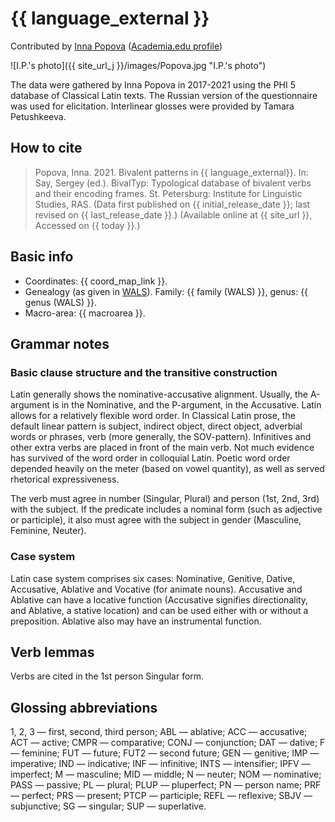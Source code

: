
# {{ language_external }}
Contributed by [Inna Popova](https://iling.spb.ru/people/popova.html) ([Academia.edu profile](https://iling-spb.academia.edu/InnaPopova))

![I.P.'s photo]({{ site_url_j }}/images/Popova.jpg "I.P.'s photo")

The data were gathered by Inna Popova in 2017-2021 using the PHI 5 database of Classical Latin texts. The Russian version of the questionnaire was used for elicitation. Interlinear glosses were provided by Tamara Petushkeeva.

## How to cite
> Popova, Inna. 2021. Bivalent patterns in {{ language_external}}. 
> In: Say, Sergey (ed.). BivalTyp: Typological database of bivalent verbs and their encoding frames. 
> St. Petersburg: Institute for Linguistic Studies, RAS. 
> (Data first published on {{ initial_release_date }}; 
> last revised on {{ last_release_date }}.) (Available online at {{ site_url }}, 
> Accessed on {{ today }}.)

## Basic info
- Coordinates: {{ coord_map_link }}.
- Genealogy (as given in [WALS](https://wals.info/)). Family: {{ family (WALS) }}, genus: {{ genus (WALS) }}.
- Macro-area: {{ macroarea }}.

## Grammar notes

### Basic clause structure and the transitive construction

Latin generally shows the nominative-accusative alignment. Usually, the A-argument is in the Nominative, and the P-argument, in the Accusative. Latin allows for a relatively flexible word order. In Classical Latin prose, the default linear pattern is subject, indirect object, direct object, adverbial words or phrases, verb (more generally, the SOV-pattern). Infinitives and other extra verbs are placed in front of the main verb. Not much evidence has survived of the word order in colloquial Latin. Poetic word order depended heavily on the meter (based on vowel quantity), as well as served rhetorical expressiveness.

The verb must agree in number (Singular, Plural) and person (1st, 2nd, 3rd) with the subject. If the predicate includes a nominal form (such as adjective or participle), it also must agree with the subject in gender (Masculine, Feminine, Neuter). 

### Case system

Latin case system comprises six cases: Nominative, Genitive, Dative, Accusative, Ablative and Vocative (for animate nouns). Accusative and Ablative can have a locative function (Accusative signifies directionality, and Ablative, a stative location) and can be used either with or without a preposition. Ablative also may have an instrumental function.

## Verb lemmas

Verbs are cited in the 1st person Singular form.

## Glossing abbreviations

1, 2, 3 — first, second, third person; ABL — ablative; ACC — accusative; ACT — active; CMPR — comparative; CONJ — conjunction; DAT — dative; F — feminine; FUT — future; FUT2 — second future; GEN — genitive; IMP — imperative; IND — indicative; INF — infinitive; INTS — intensifier; IPFV — imperfect; M — masculine; MID — middle; N — neuter; NOM — nominative; PASS — passive; PL — plural; PLUP — pluperfect; PN — person name; PRF — perfect; PRS — present; PTCP — participle; REFL — reflexive; SBJV — subjunctive; SG — singular; SUP — superlative.
